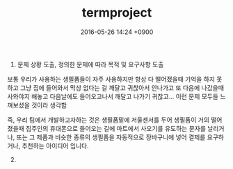 ﻿---
layout: post
title: "termproject"
date: 2016-05-26 14:24 +0900
categories: jekyll update
---

1. 문제 상황 도출, 정의한 문제에 따라 목적 및 요구사항 도출

 보통 우리가 사용하는 생필품들이 자주 사용하지만 항상 다 떨어졌을때 기억을 하지 못하고 그냥
집에 들어와서 막상 없다는 걸 깨달고 귀찮아서 안나가고 또 다음에 나갔을때 사와야지 해놓고 다음날에도
들어오고나서 깨달고 나가기 귀찮고... 이런 문제 모두들 느껴보셨을 것이라 생각함

 즉, 우리 팀에서 개발하고자하는 것은 생필품밑에 저울센서를 두어 생필품이 거의 떨어졌을때
집주인의 휴대폰으로 들어오는 길에 마트에서 사오기를 유도하는 문자를 날리거나,
 또는 그 제품과 비슷한 종류의 생필품을 자동적으로 장바구니에 넣어 결제를 요구하거나,
추천하는 아이디어 입니다.

2. 